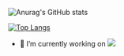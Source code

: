 ![Anurag's GitHub stats](https://github-readme-stats.vercel.app/api?username=joaopedroquintino&count_private=true&hide=contribs,prs,issues&show_icons=true)

[![Top Langs](https://github-readme-stats.vercel.app/api/top-langs/?username=joaopedroquintino&layout=compact&hide=cmake,html,css,kotlin)](https://github.com/anuraghazra/github-readme-stats)


- 🔭 I’m currently working on <img src="https://camo.githubusercontent.com/1994e9cf3b0ad01831975faafe9e8c7ead09cf24b8d5fb6ca45a5d38b4d33549/68747470733a2f2f696d672e736869656c64732e696f2f62616467652f466c75747465722d3032353639423f7374796c653d666f722d7468652d6261646765266c6f676f3d666c7574746572266c6f676f436f6c6f723d7768697465"/>

<!-- 
- 🌱 I’m currently learning ...
- 👯 I’m looking to collaborate on ...
- 🤔 I’m looking for help with ...
- 💬 Ask me about ...
- 📫 How to reach me: ...
- 😄 Pronouns: ...
- ⚡ Fun fact: ...
 -->
